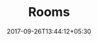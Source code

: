---
title: "Rooms"
date: 2017-09-26T13:44:12+05:30
draft: false
layout: rooms
property: "Casa Colvale"
status: "In Process"
url: /details/rooms/casa-colvale/
slug: "casa-colvale/"

mainmenu:
 details: true
 rooms: true

---